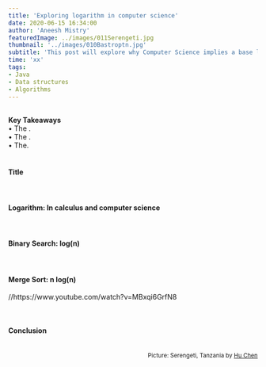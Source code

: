 ```yaml
---
title: 'Exploring logarithm in computer science'
date: 2020-06-15 16:34:00
author: 'Aneesh Mistry'
featuredImage: ../images/011Serengeti.jpg
thumbnail: '../images/010Bastroptn.jpg'
subtitle: 'This post will explore why Computer Science implies a base logarithm of 2 and when time complexity is calculated using the log base of 2.'
time: 'xx'
tags:
- Java
- Data structures
- Algorithms
---
```

<br>
<strong>Key Takeaways</strong><br>
&#8226; The .<br>
&#8226; The .<br>
&#8226; The.<br>

<br>
<h4>Title</h4>
<p>


</p>
<br>
<h4>Logarithm: In calculus and computer science</h4>
<p>


</p>

<br>
<h4>Binary Search: log(n)</h4>
<p>


</p>


<br>
<h4>Merge Sort: n log(n)</h4>
<p>
//https://www.youtube.com/watch?v=MBxqi6GrfN8


</p>
<br>
<h4>Conclusion</h4>
<p>


</p>

<br>
<small style="float: right;" >Picture: Serengeti, Tanzania by <a target="_blank" href="https://unsplash.com/@huchenme">Hu Chen</small></a><br>